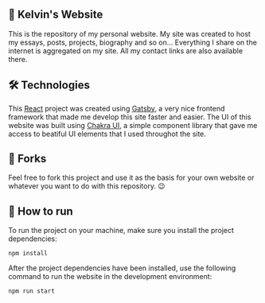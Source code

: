 ## 🌌 Kelvin's Website
This is the repository of my personal website. My site was created to host my essays, posts, projects, biography and so on... Everything I share on the internet is aggregated on my site. All my contact links are also available there.

## 🛠 Technologies
This [React](https://reactjs.org/) project was created using [Gatsby](https://www.gatsbyjs.com/), a very nice frontend framework that made me develop this site faster and easier. The UI of this website was built using [Chakra UI](https://chakra-ui.com/), a simple component library that gave me access to beatiful UI elements that I used throughot the site.

## 🔱 Forks
Feel free to fork this project and use it as the basis for your own website or whatever you want to do with this repository. 😉

## 💨 How to run
To run the project on your machine, make sure you install the project dependencies:

```
npm install
```

After the project dependencies have been installed, use the following command to run the website in the development environment:

```
npm run start
```
